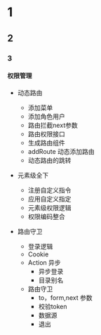 # 1

## 2

### 3

#### 权限管理

- 动态路由
  - 添加菜单
  - 添加角色用户
  - 路由拦截next参数
  - 路由权限接口
  - 生成路由组件
  - addRoute 动态添加路由  
  - 动态路由的跳转
- 元素级全下
  - 注册自定义指令
  - 应用自定义指定
  - 元素级权限逻辑
  - 权限编码整合

- 路由守卫
  - 登录逻辑
  - Cookie
  - Action 异步
    - 异步登录
    - 目录别名
  - 路由守卫
    - to，form,next 参数
    - 校验token
    - 数据源
    - 退出